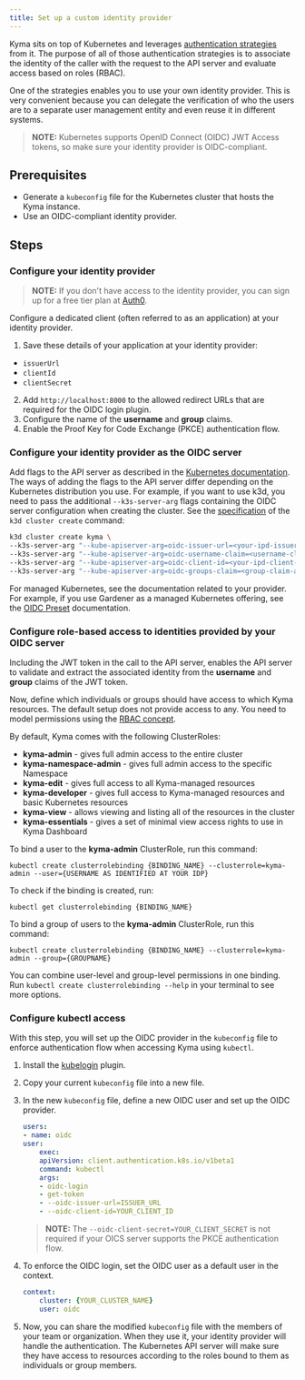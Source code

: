 ```yaml
---
title: Set up a custom identity provider
---
```


Kyma sits on top of Kubernetes and leverages [authentication strategies](https://kubernetes.io/docs/reference/access-authn-authz/authentication/) from it. The purpose of all of those authentication strategies is to associate the identity of the caller with the request to the API server and evaluate access based on roles (RBAC).

One of the strategies enables you to use your own identity provider. This is very convenient because you can delegate the verification of who the users are to a separate user management entity and even reuse it in different systems.

> **NOTE:** Kubernetes supports OpenID Connect (OIDC) JWT Access tokens, so make sure your identity provider is OIDC-compliant.

## Prerequisites

* Generate a `kubeconfig` file for the Kubernetes cluster that hosts the Kyma instance.
* Use an OIDC-compliant identity provider.

## Steps

### Configure your identity provider

> **NOTE:** If you don't have access to the identity provider, you can sign up for a free tier plan at [Auth0](https://auth0.com/).

Configure a dedicated client (often referred to as an application) at your identity provider.

1. Save these details of your application at your identity provider:

- `issuerUrl`
- `clientId`
- `clientSecret`

2. Add `http://localhost:8000` to the allowed redirect URLs that are required for the OIDC login plugin.
3. Configure the name of the **username** and **group** claims.
4. Enable the Proof Key for Code Exchange (PKCE) authentication flow.

### Configure your identity provider as the OIDC server

Add flags to the API server as described in the [Kubernetes documentation](https://kubernetes.io/docs/reference/access-authn-authz/authentication/#configuring-the-api-server). The ways of adding the flags to the API server differ depending on the Kubernetes distribution you use.
For example, if you want to use k3d, you need to pass the additional `--k3s-server-arg` flags containing the OIDC server configuration when creating the cluster. See the [specification](https://k3d.io/v5.1.0/usage/commands/k3d_cluster_create/) of the `k3d cluster create` command:

```bash
k3d cluster create kyma \
--k3s-server-arg "--kube-apiserver-arg=oidc-issuer-url=<your-ipd-issuer-url>" \
--k3s-server-arg "--kube-apiserver-arg=oidc-username-claim=<username-claim-at-your-ipd>" \
--k3s-server-arg "--kube-apiserver-arg=oidc-client-id=<your-ipd-client-id>" \
--k3s-server-arg "--kube-apiserver-arg=oidc-groups-claim=<group-claim-at-your-ipd>" \
```

For managed Kubernetes, see the documentation related to your provider.
For example, if you use Gardener as a managed Kubernetes offering, see the [OIDC Preset](https://github.com/gardener/gardener/blob/master/docs/usage/openidconnect-presets.md) documentation.

### Configure role-based access to identities provided by your OIDC server

Including the JWT token in the call to the API server, enables the API server to validate and extract the associated identity from the **username** and **group** claims of the JWT token.

Now, define which individuals or groups should have access to which Kyma resources. The default setup does not provide access to any. You need to model permissions using the [RBAC concept](https://kubernetes.io/docs/reference/access-authn-authz/rbac/).

By default, Kyma comes with the following ClusterRoles:

- **kyma-admin** - gives full admin access to the entire cluster
- **kyma-namespace-admin** - gives full admin access to the specific Namespace
- **kyma-edit** - gives full access to all Kyma-managed resources
- **kyma-developer** - gives full access to Kyma-managed resources and basic Kubernetes resources
- **kyma-view** - allows viewing and listing all of the resources in the cluster
- **kyma-essentials** - gives a set of minimal view access rights to use in Kyma Dashboard

To bind a user to the **kyma-admin** ClusterRole, run this command:

```
kubectl create clusterrolebinding {BINDING_NAME} --clusterrole=kyma-admin --user={USERNAME AS IDENTIFIED AT YOUR IDP}
```

To check if the binding is created, run:

```
kubectl get clusterrolebinding {BINDING_NAME}
```

To bind a group of users to the **kyma-admin** ClusterRole, run this command:

```
kubectl create clusterrolebinding {BINDING_NAME} --clusterrole=kyma-admin --group={GROUPNAME}
```

You can combine user-level and group-level permissions in one binding. Run `kubectl create clusterrolebinding --help` in your terminal to see more options.

### Configure kubectl access

With this step, you will set up the OIDC provider in the `kubeconfig` file to enforce authentication flow when accessing Kyma using `kubectl`.

1. Install the [kubelogin](https://github.com/int128/kubelogin) plugin.
2. Copy your current `kubeconfig` file into a new file.
3. In the new `kubeconfig` file, define a new OIDC user and set up the OIDC provider.

    ```yaml
    users:
    - name: oidc
    user:
        exec:
        apiVersion: client.authentication.k8s.io/v1beta1
        command: kubectl
        args:
        - oidc-login
        - get-token
        - --oidc-issuer-url=ISSUER_URL
        - --oidc-client-id=YOUR_CLIENT_ID
    ```
    > **NOTE:** The `--oidc-client-secret=YOUR_CLIENT_SECRET` is not required if your OICS server supports the PKCE authentication flow.

4. To enforce the OIDC login, set the OIDC user as a default user in the context.

    ```yaml
    context:
        cluster: {YOUR_CLUSTER_NAME}
        user: oidc
    ```

5. Now, you can share the modified `kubeconfig` file with the members of your team or organization. When they use it, your identity provider will handle the authentication. The Kubernetes API server will make sure they have access to resources according to the roles bound to them as individuals or group members.     
